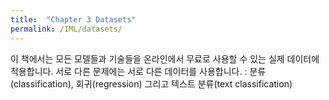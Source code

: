 ```yaml
---
title:  "Chapter 3 Datasets"
permalink: /IML/datasets/
---
```


이 책에서는 모든 모델들과 기술들을 온라인에서 무료로 사용할 수 있는 실제 데이터에 적용합니다. 서로 다른 문제에는 서로 다른 데이터를 사용합니다. : 분류(classification), 회귀(regression) 그리고 텍스트 분류(text classification)
